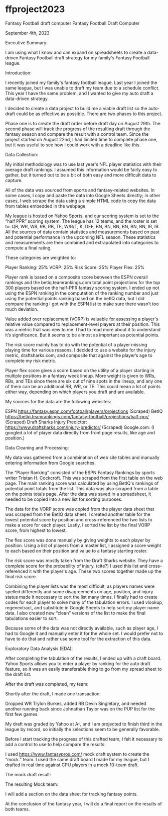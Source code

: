 # ffproject2023
Fantasy Football draft computer
Fantasy Football Draft Computer

September 4th, 2023

Executive Summary:

I am using what I know and can expand on spreadsheets to create a data-driven Fantasy Football draft strategy for my family's Fantasy Football league. 

Introduction:

I recently joined my family's fantasy football league. Last year I joined the same league, but I was unable to draft my team due to a schedule conflict. This year I have the same problem, and I wanted to give my auto draft a data-driven strategy. 

I decided to create a data project to build me a viable draft list so the auto-draft could be as effective as possible. There are two phases to this project. 

Phase one is to create the draft order before draft day on August 29th. The second phase will track the progress of the resulting draft through the fantasy season and compare the result with a control team. Since the project started on August 22nd, I had limited time to complete phase one, but it was useful to see how I could work with a deadline like this. 

Data Collection:

My initial methodology was to use last year's NFL player statistics with their average draft rankings. I assumed this information would be fairly easy to gather, but it turned out to be a bit of both easy and more difficult data to capture. 

All of the data was sourced from sports and fantasy-related websites. In some cases, I copy and paste the data into Google Sheets directly; in other cases, I web scrape the data using a simple HTML code to copy the data from tables embedded in the webpage. 

My league is hosted on Yahoo Sports, and our scoring system is set to the “half PPR” scoring system. The league has 12 teams, and the roster is set to: QB, WR, WR, RB, RB, TE, W/R/T, K, DEF, BN, BN, BN, BN, BN, BN, IR, IR.
All the sources of data contain statistics and measurements based on past and potential performance in the upcoming NFL season. These statistics and measurements are then combined and extrapolated into categories to compute a final rating. 

These categories are weighted to:

Player Ranking: 25%
VORP: 25%
Risk Score: 25%
Player Flex: 25%

Player rank is based on a composite score between the ESPN overall rankings and the betiq.teamrankings.com total point projections for the top 300 players based on the half-PPR fantasy scoring system. I ended up not using the ESPN ranking in the computation of the ranking number and just using the potential points ranking based on the betIQ data, but I did compare the ranking I got with the ESPN list to make sure there wasn’t too much deviation.  

Value added over replacement (VORP) is valuable for assessing a player's relative value compared to replacement-level players at their position. This was a metric that was new to me. I had to read more about it to understand it’s significance. But it seems to be almost as important as potential points. 

The risk score mainly has to do with the potential of a player missing playing time for various reasons. I decided to use a website for the injury metric, draftsharks.com, and composite that against the player’s age to complete my risk metric. 

Player flex score gives a score based on the utility of a player starting in multiple positions in a fantasy week lineup. More weight is given to WRs, RBs, and TEs since there are six out of nine spots in the lineup, and any one of them can be an additional RB, WR, or TE. This could mean a lot of points either way, depending on which players you draft and are available.

My sources for the data are the following websites:

ESPN https://fantasy.espn.com/football/players/projections (Scraped)
BetIQ https://betiq.teamrankings.com/fantasy-football/projections/half-ppr/ (Scraped)
Draft Sharks Injury Predictor: https://www.draftsharks.com/injury-predictor/ (Scraped)
Google.com: (I googled a lot of player data directly from front page results, like age and position.)

Data Cleaning and Processing:

My data was gathered from a combination of web site tables and manually entering information from Google searches. 

The “Player Ranking” consisted of the ESPN Fantasy Rankings by sports writer Tristan H. Cockcroft. This was scraped from the first table on the web page. The main ranking score was calculated by using BetIQ's rankings of potential point totals from the list. This data was also scraped from a table on the points totals page. After the data was saved in a spreadsheet, it needed to be copied into a new list for sorting purposes. 

The data for the VORP score was copied from the player data sheet that was scraped from the BetIQ data sheet. I created another table for the lowest potential score by position and cross-referenced the two lists to make a score for each player. Lastly, I sorted the list by the final VORP score, from highest to lowest. 

The flex score was done manually by giving weights to each player by position. Using a list of players from a master list, I assigned a score weight to each based on their position and value to a fantasy starting roster. 

The risk score was mostly taken from the Draft Sharks website. They have a complete score for the probability of injury. (cite?) I used this list and cross-referenced it with the player's age. These two scores together made up the final risk score.

Combining the player lists was the most difficult, as players names were spelled differently and some disagreements on age, position, and injury status made it necessary to sort the list many times. I finally had to create codes for each player to solve many of the tabulation errors. I used vlookup, regenextract, and substitute in Google Sheets to help sort my player name data. I also created new “clean” versions of the list to make the final tabulations easier to sort. 

Because some of the data was not directly available, such as player age, I had to Google it and manually enter it for the whole set. I would prefer not to have to do that and rather use some tool for the extraction of this data. 


Exploratory Data Analysis (EDA):

After completing the tabulation of the results, I ended up with a draft board. Yahoo Sports allows you to enter a player by ranking for the auto draft feature, so it was an easily transferable thing to go from my spread sheet to the draft list. 

After the draft was completed, my team:

Shortly after the draft, I made one transaction: 

Dropped WR Trylon Burkes, added RB Devin Singletary, and needed another running back since Johnathan Taylor was on the PUP list for the first few games. 

My draft was graded by Yahoo at A-, and I am projected to finish third in the league by record, so initially the selections seem to be generally favorable. 
 
Before I start tracking the progress of this drafted team, I felt it necessary to add a control to use to help compare the results. 

I used https://www.fantasypros.com/ mock draft system to create the “mock.” team. I used the same draft board I made for my league, but I drafted in real time against CPU players in a mock 10-team draft.

The mock draft result:

The resulting Mock team:

I will add a section on the data sheet for tracking fantasy points. 

At the conclusion of the fantasy year, I will do a final report on the results of both teams. 
